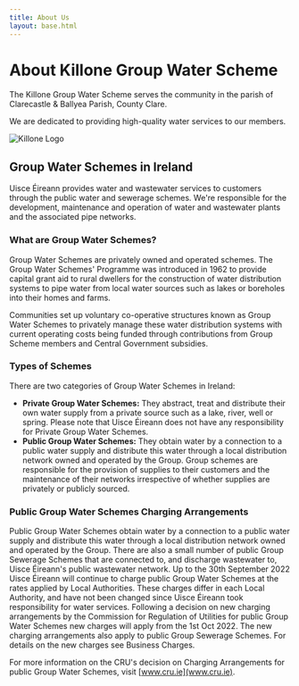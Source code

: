 ```yaml
---
title: About Us
layout: base.html
---
```


# About Killone Group Water Scheme

The Killone Group Water Scheme serves the community in the parish of Clarecastle & Ballyea Parish, County Clare.

We are dedicated to providing high-quality water services to our members.

![Killone Logo](killonelogo.jpg)

## Group Water Schemes in Ireland

Uisce Éireann provides water and wastewater services to customers through the public water and sewerage schemes. We're responsible for the development, maintenance and operation of water and wastewater plants and the associated pipe networks.

### What are Group Water Schemes?

Group Water Schemes are privately owned and operated schemes. The Group Water Schemes' Programme was introduced in 1962 to provide capital grant aid to rural dwellers for the construction of water distribution systems to pipe water from local water sources such as lakes or boreholes into their homes and farms.

Communities set up voluntary co-operative structures known as Group Water Schemes to privately manage these water distribution systems with current operating costs being funded through contributions from Group Scheme members and Central Government subsidies.

### Types of Schemes

There are two categories of Group Water Schemes in Ireland:

* **Private Group Water Schemes:** They abstract, treat and distribute their own water supply from a private source such as a lake, river, well or spring. Please note that Uisce Éireann does not have any responsibility for Private Group Water Schemes.
* **Public Group Water Schemes:** They obtain water by a connection to a public water supply and distribute this water through a local distribution network owned and operated by the Group. Group schemes are responsible for the provision of supplies to their customers and the maintenance of their networks irrespective of whether supplies are privately or publicly sourced.

### Public Group Water Schemes Charging Arrangements

Public Group Water Schemes obtain water by a connection to a public water supply and distribute this water through a local distribution network owned and operated by the Group. There are also a small number of public Group Sewerage Schemes that are connected to, and discharge wastewater to, Uisce Éireann's public wastewater network. Up to the 30th September 2022 Uisce Éireann will continue to charge public Group Water Schemes at the rates applied by Local Authorities. These charges differ in each Local Authority, and have not been changed since Uisce Éireann took responsibility for water services. Following a decision on new charging arrangements by the Commission for Regulation of Utilities for public Group Water Schemes new charges will apply from the 1st Oct 2022. The new charging arrangements also apply to public Group Sewerage Schemes. For details on the new charges see Business Charges.

For more information on the CRU's decision on Charging Arrangements for public Group Water Schemes, visit [www.cru.ie](www.cru.ie).

